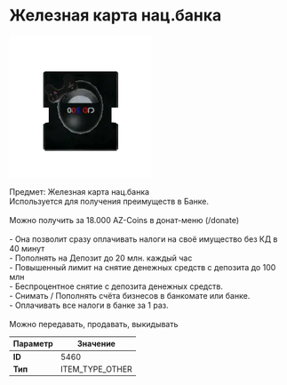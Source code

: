 # Железная карта нац.банка

![Item Image](../img/5460.webp?raw=true)

Предмет: Железная карта нац.банка<br>Используется для получения преимуществ в Банке.<br><br>Можно получить за 18.000 AZ-Coins в донат-меню (/donate)<br><br>- Она позволит сразу оплачивать налоги на своё имущество без КД в 40 минут<br>- Пополнять на Депозит до 20 млн. каждый час<br>- Повышенный лимит на снятие денежных средств с депозита до 100 млн<br>- Беспроцентное снятие с депозита денежных средств.<br>- Cнимать / Пополнять счёта бизнесов в банкомате или банке.<br>- Оплачивать все налоги в банке за 1 раз.<br><br>Можно передавать, продавать, выкидывать


| Параметр | Значение |
|----------|----------|
| **ID** | 5460 |
| **Тип** | ITEM_TYPE_OTHER |

